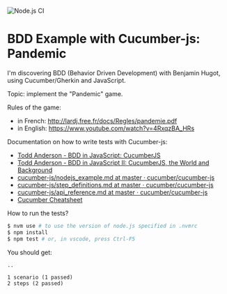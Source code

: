 ![Node.js CI](https://github.com/adrienjoly/bdd-example-with-cucumber-and-vscode/workflows/Node.js%20CI/badge.svg)

# BDD Example with Cucumber-js: Pandemic

I'm discovering BDD (Behavior Driven Development) with Benjamin Hugot, using Cucumber/Gherkin and JavaScript.

Topic: implement the "Pandemic" game.

Rules of the game:

- in French: http://lardj.free.fr/docs/Regles/pandemie.pdf
- in English: https://www.youtube.com/watch?v=4RxqzBA_HRs

Documentation on how to write tests with Cucumber-js:

- [Todd Anderson - BDD in JavaScript: CucumberJS](https://custardbelly.com/blog/blog-posts/2014/01/08/bdd-in-js-cucumberjs/index.html)
- [Todd Anderson - BDD in JavaScript II: CucumberJS, the World and Background](https://www.custardbelly.com/blog/blog-posts/2014/01/22/cucumberjs-world/index.html)
- [cucumber-js/nodejs_example.md at master · cucumber/cucumber-js](https://github.com/cucumber/cucumber-js/blob/master/docs/nodejs_example.md)
- [cucumber-js/step_definitions.md at master · cucumber/cucumber-js](https://github.com/cucumber/cucumber-js/blob/master/docs/support_files/step_definitions.md)
- [cucumber-js/api_reference.md at master · cucumber/cucumber-js](https://github.com/cucumber/cucumber-js/blob/master/docs/support_files/api_reference.md)
- [Cucumber Cheatsheet](https://gist.github.com/yuriiik/5728701)

How to run the tests?

```sh
$ nvm use # to use the version of node.js specified in .nvmrc
$ npm install
$ npm test # or, in vscode, press Ctrl-F5
```

You should get:

```
..

1 scenario (1 passed)
2 steps (2 passed)
```
